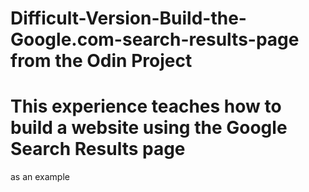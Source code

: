 # Difficult-Version-Build-the-Google.com-search-results-page from the Odin Project
# This experience teaches how to build a website using the Google Search Results page 
as an example